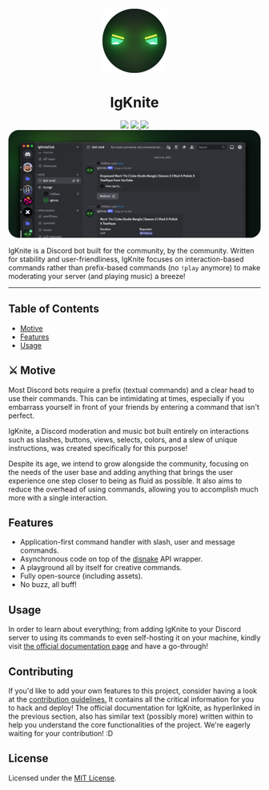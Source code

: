 <div align="center">

<br>
<img src="static/logo_circle.png" width="128">
<br>

# IgKnite

<img src="https://img.shields.io/github/license/IgKniteDev/IgKnite?color=black&logo=github&style=for-the-badge">
<a aria-label="Join the community on Discord" href="https://discord.gg/XF9ATvUjgs" target="_blank">
    <img src="https://img.shields.io/badge/Join%20the%20community-black.svg?style=for-the-badge&logo=Discord">
</a>
<a aria-label="Inject to your Discord server" href="https://discord.com/api/oauth2/authorize?client_id=1016637486702792735&permissions=1505385246135&scope=bot%20applications.commands" target="_blank">
    <img src="https://img.shields.io/badge/-Inject%20to%20Server-black?style=for-the-badge&logo=Discord">
</a>

</div>

<img src="static/banner.png">

IgKnite is a Discord bot built for the community, by the community. Written for stability and user-friendliness, IgKnite focuses on interaction-based commands rather than prefix-based commands (no `!play` anymore) to make moderating your server (and playing music) a breeze!

---

## Table of Contents

- [Motive](#⚔️-motive)
- [Features](#🗡-features)
- [Usage](#🪶-how-to-use)

## ⚔️ Motive

Most Discord bots require a prefix (textual commands) and a clear head to use their commands. This can be intimidating at times, especially if you embarrass yourself in front of your friends by entering a command that isn't perfect. 

IgKnite, a Discord moderation and music bot built entirely on interactions such as slashes, buttons, views, selects, colors, and a slew of unique instructions, was created specifically for this purpose!

Despite its age, we intend to grow alongside the community, focusing on the needs of the user base and adding anything that brings the user experience one step closer to being as fluid as possible. It also aims to reduce the overhead of using commands, allowing you to accomplish much more with a single interaction. 

## Features

- Application-first command handler with slash, user and message commands.
- Asynchronous code on top of the [disnake](https://github.com/DisnakeDev/disnake) API wrapper.
- A playground all by itself for creative commands.
- Fully open-source (including assets).
- No buzz, all buff!

## Usage

In order to learn about everything; from adding IgKnite to your Discord server to using its commands to even self-hosting it on your machine, kindly visit [the official documentation page](https://igknitedev.github.io/docs) and have a go-through! <br>

## Contributing

If you'd like to add your own features to this project, consider having a look at the [contribution guidelines.](./.github/CONTRIBUTING.md) It contains all the critical information for you to hack and deploy! The official documentation for IgKnite, as hyperlinked in the previous section, also has similar text (possibly more) written within to help you understand the core functionalities of the project. We're eagerly waiting for your contribution! :D

## License

Licensed under the [MIT License](LICENSE).